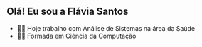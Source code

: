 ## Olá! Eu sou a Flávia Santos

- 👩‍💻 Hoje trabalho com Análise de Sistemas na área da Saúde
- 👩‍🎓 Formada em Ciência da Computação
